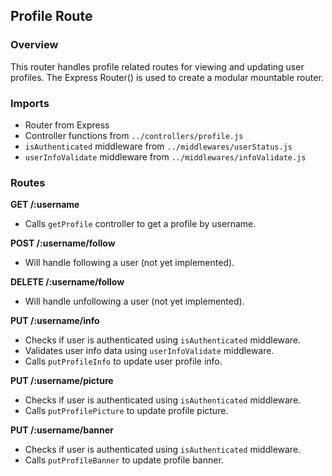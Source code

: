 ## Profile Route

### Overview

This router handles profile related routes for viewing and updating user profiles.
The Express Router() is used to create a modular mountable router.

### Imports

- Router from Express
- Controller functions from `../controllers/profile.js`
- `isAuthenticated` middleware from `../middlewares/userStatus.js`
- `userInfoValidate` middleware from `../middlewares/infoValidate.js`

### Routes

**GET /:username**

- Calls `getProfile` controller to get a profile by username.

**POST /:username/follow**

- Will handle following a user (not yet implemented).

**DELETE /:username/follow**

- Will handle unfollowing a user (not yet implemented).

**PUT /:username/info**

- Checks if user is authenticated using `isAuthenticated` middleware.
- Validates user info data using `userInfoValidate` middleware.
- Calls `putProfileInfo` to update user profile info.

**PUT /:username/picture**

- Checks if user is authenticated using `isAuthenticated` middleware.
- Calls `putProfilePicture` to update profile picture.

**PUT /:username/banner**

- Checks if user is authenticated using `isAuthenticated` middleware.
- Calls `putProfileBanner` to update profile banner.
